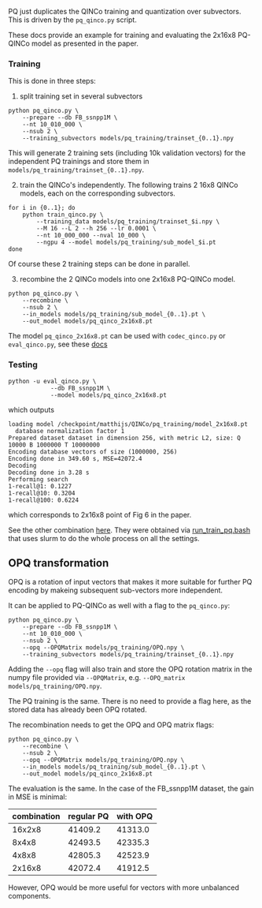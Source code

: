 
PQ just duplicates the QINCo training and quantization over subvectors. 
This is driven by the `pq_qinco.py` script. 

These docs provide an example for training and evaluating the 2x16x8 PQ-QINCo model as presented in the paper.

### Training 

This is done in three steps: 

1. split training set in several subvectors 

```
python pq_qinco.py \
    --prepare --db FB_ssnpp1M \
    --nt 10_010_000 \
    --nsub 2 \
    --training_subvectors models/pq_training/trainset_{0..1}.npy
```

This will generate 2 training sets (including 10k validation vectors) for the independent PQ trainings and store them in `models/pq_training/trainset_{0..1}.npy`.

2. train the QINCo's independently. The following trains 2 16x8 QINCo models, each on the corresponding subvectors.
```
for i in {0..1}; do 
    python train_qinco.py \
        --training_data models/pq_training/trainset_$i.npy \
        --M 16 --L 2 --h 256 --lr 0.0001 \
        --nt 10_000_000 --nval 10_000 \
        --ngpu 4 --model models/pq_training/sub_model_$i.pt
done
```
Of course these 2 training steps can be done in parallel.

3. recombine the 2 QINCo models into one 2x16x8 PQ-QINCo model. 

```
python pq_qinco.py \
    --recombine \
    --nsub 2 \
    --in_models models/pq_training/sub_model_{0..1}.pt \
    --out_model models/pq_qinco_2x16x8.pt
```


The model `pq_qinco_2x16x8.pt` can be used with `codec_qinco.py` or `eval_qinco.py`, see these [docs](checkpoints.md)

### Testing 

```
python -u eval_qinco.py \
            --db FB_ssnpp1M \
            --model models/pq_qinco_2x16x8.pt
```

which outputs 
```
loading model /checkpoint/matthijs/QINCo/pq_training/model_2x16x8.pt
  database normalization factor 1
Prepared dataset dataset in dimension 256, with metric L2, size: Q 10000 B 1000000 T 10000000
Encoding database vectors of size (1000000, 256)
Encoding done in 349.60 s, MSE=42072.4
Decoding
Decoding done in 3.28 s
Performing search
1-recall@1: 0.1227
1-recall@10: 0.3204
1-recall@100: 0.6224
```
which corresponds to 2x16x8 point of Fig 6 in the paper. 

See the other combination [here](https://gist.github.com/mdouze/5b1bba81b3fb8233546c5a97a1daaa3f). 
They were obtained via [run_train_pq.bash](https://gist.github.com/mdouze/1a63f91afe20243a2f81d370686593b0) that uses slurm to do the whole process on all the settings. 

## OPQ transformation

OPQ is a rotation of input vectors that makes it more suitable for further PQ encoding by makeing subsequent sub-vectors more independent. 

It can be applied to PQ-QINCo as well with a flag to the `pq_qinco.py`: 
```
python pq_qinco.py \
    --prepare --db FB_ssnpp1M \
    --nt 10_010_000 \
    --nsub 2 \
    --opq --OPQMatrix models/pq_training/OPQ.npy \
    --training_subvectors models/pq_training/trainset_{0..1}.npy
```

Adding the `--opq` flag will also train and store the OPQ rotation matrix in the numpy file provided via `--OPQMatrix`, e.g. `--OPQ_matrix models/pq_training/OPQ.npy`.

The PQ training is the same. There is no need to provide a flag here, as the stored data has already been OPQ rotated.

The recombination needs to get the OPQ and OPQ matrix flags: 
```
python pq_qinco.py \
    --recombine \
    --nsub 2 \
    --opq --OPQMatrix models/pq_training/OPQ.npy \
    --in_models models/pq_training/sub_model_{0..1}.pt \
    --out_model models/pq_qinco_2x16x8.pt
```

The evaluation is the same. 
In the case of the FB_ssnpp1M dataset, the gain in MSE is minimal: 

| combination   | regular PQ    |  with OPQ |
| ------------- | ------------- |-----------|
| 16x2x8        | 41409.2       | 41313.0   |
| 8x4x8         | 42493.5       | 42335.3   | 
| 4x8x8         | 42805.3       | 42523.9   | 
| 2x16x8        | 42072.4       | 41912.5   |

However, OPQ would be more useful for vectors with more unbalanced components.
